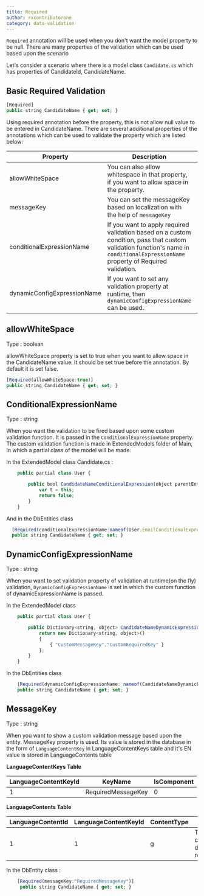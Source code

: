 ```yaml
---
title: Required
author: rxcontributorone
category: data-validation  
---
```


`Required` annotation will be used when you don't want the model property to be null. There are many properties of the validation which can be used based upon the scenario 

Let's consider a scenario where there is a model class `Candidate.cs` which has properties of  CandidateId, CandidateName.

## Basic Required Validation

```js
[Required]
public string CandidateName { get; set; }
```

Using required annotation before the property, this is not allow null value to be entered in CandidateName. There are several additional properties of the annotations which can be used to validate the property which are listed below:

| Property | Description | Syntax |
| ----------- | ----------- | ----------- |
| allowWhiteSpace | You can also allow whitespace in that property, if you want to allow space in the property. | [Required(allowWhiteSpace: true)] |
| messageKey | You can set the messageKey based on localization with the help of `messageKey` | [Required(messageKey: "requiredMessageKey" )] |
| conditionalExpressionName | If you want to apply required validation based on a custom condition, pass that custom validation function's name in `conditionalExpressionName` property of Required validation. | [Required(conditionalExpressionName:nameof(User.EmailConditionalExpression))] |
| dynamicConfigExpressionName | If you want to set any validation property at runtime, then `dynamicConfigExpressionName` can be used. | [Required(dynamicConfigExpressionName:nameof(EmailDynamicExpression))] |

## allowWhiteSpace
Type : boolean

allowWhiteSpace property is set to true when you want to allow space in the CandidateName value. It should be set true before the annotation. By default it is set false.  

```js
[Required(allowWhiteSpace:true)]
public string CandidateName { get; set; }
```

## ConditionalExpressionName
Type : string
    
When you want the validation to be fired based upon some custom validation function. It is passed in the `ConditionalExpressionName` property.
The custom validation function is made in ExtendedModels folder of Main, In which a partial class of the model will be made.

In the ExtendedModel class
Candidate.cs :

```js
    public partial class User {

        public bool CandidateNameConditionalExpression(object parentEntity = null) {
            var t = this;
            return false;
        }
    }
```

And in the DbEntities class

```js
  [Required(conditionalExpressionName:nameof(User.EmailConditionalExpression))]
  public string CandidateName { get; set; }
```

## DynamicConfigExpressionName
Type : string

When you want to set validation property of validation at runtime(on the fly) validation, `DynamicConfigExpressionName` is set in which the custom function of dynamicExpressionName is passed.

In the ExtendedModel class

```js
    public partial class User {

        public Dictionary<string, object> CandidateNameDynamicExpression(object parentEntity = null) {
            return new Dictionary<string, object>()
            {
                { "CustomMessageKey","CustomRequiredKey" }
            };
        }
    }

```

In the DbEntities class

```js
    [Required(dynamicConfigExpressionName: nameof(CandidateNameDynamicExpression))]
    public string CandidateName { get; set; }
```

## MessageKey
Type : string

When you want to show a custom validation message based upon the entity. MessageKey property is used. Its value is stored in the database in the form of `LanguageContentKey` in LanguageContentKeys table and it's EN value is stored in LanguageContents table

**LanguageContentKeys Table**

| LanguageContentKeyId | KeyName | IsComponent 
| ----------- | ----------- | ----------- | 
| 1 | RequiredMessageKey | 0 | 

**LanguageContents Table**

| LanguageContentId | LanguageContentKeyId | ContentType | En | Fr |
| ----------- | ----------- | ----------- | -------- | ---- | 
| 1 | 1 | g | This candidate data is required | NULL |  

In the DbEntity class : 

```js
    [Required(messageKey:"RequiredMessageKey")]
     public string CandidateName { get; set; }
```